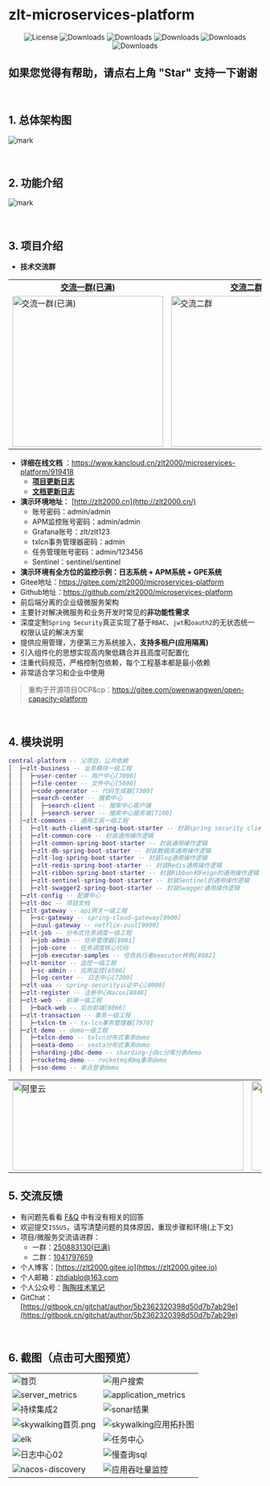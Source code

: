 #  zlt-microservices-platform

<p align="center">
  <img src='https://img.shields.io/badge/license-Apache%202-4EB1BA.svg' alt='License'/>
  <img src="https://img.shields.io/badge/Spring%20Boot-2.1.12.RELEASE-blue" alt="Downloads"/>
  <img src="https://img.shields.io/badge/Spring%20Cloud-Greenwich.SR5-blue" alt="Downloads"/>
  <img src="https://img.shields.io/badge/Spring%20Cloud%20Alibaba-2.1.2.RELEASE-blue" alt="Downloads"/>
  <img src="https://img.shields.io/badge/Elasticsearch-6.x-brightgreen" alt="Downloads"/>
  <img src="https://img.shields.io/badge/Layui-EasyWeb-yellowgreen" alt="Downloads"/>
</p>

## 如果您觉得有帮助，请点右上角 "Star" 支持一下谢谢
&nbsp;
## 1. 总体架构图
![mark](http://qiniu.zlt2000.cn/blog/20191021/IyNU3skYNIMf.jpg?imageslim)

&nbsp;
## 2. 功能介绍
![mark](http://qiniu.zlt2000.cn/blog/20200207/rpBztRCvwvQD.jpg?imageslim)

&nbsp;
## 3. 项目介绍
* **技术交流群** 
<table>
    <tr>
        <td><center><strong><a href="http://shang.qq.com/wpa/qunwpa?idkey=17544199255998bda0d938fb72b08d076c40c52c9904520b76eb5eb0585da71e" target="_blank">交流一群(已满)</a></strong></center></td>
        <td><center><strong><a href="https://shang.qq.com/wpa/qunwpa?idkey=41988facbc02f678942a7ee7ae03122f2ef0a10c948b3d07319f070bfb0d3a98" target="_blank">交流二群</a></strong></center></td>
	</tr>
    <tr>
        <td><a href="http://shang.qq.com/wpa/qunwpa?idkey=17544199255998bda0d938fb72b08d076c40c52c9904520b76eb5eb0585da71e" target="_blank"><img width=300px height=300px alt="交流一群(已满)" src="http://qiniu.zlt2000.cn/blog/20200205/fzWCboU4Fshn.png?imageslim"/></a></td>
        <td><a href="https://shang.qq.com/wpa/qunwpa?idkey=41988facbc02f678942a7ee7ae03122f2ef0a10c948b3d07319f070bfb0d3a98" target="_blank"><img width=300px height=300px alt="交流二群" src="http://qiniu.zlt2000.cn/blog/20200205/zbzMGVGNopY0.png?imageslim"/></a></td>
    </tr>
</table>


* **详细在线文档** ：https://www.kancloud.cn/zlt2000/microservices-platform/919418
  * **[项目更新日志](https://www.kancloud.cn/zlt2000/microservices-platform/936235)**
  * **[文档更新日志](https://www.kancloud.cn/zlt2000/microservices-platform/936236)**
* **演示环境地址**： [http://zlt2000.cn](http://zlt2000.cn/)
  * 账号密码：admin/admin
  * APM监控账号密码：admin/admin
  * Grafana账号：zlt/zlt123
  * txlcn事务管理器密码：admin
  * 任务管理账号密码：admin/123456
  * Sentinel：sentinel/sentinel
* **演示环境有全方位的监控示例：日志系统 + APM系统 + GPE系统**
* Gitee地址：https://gitee.com/zlt2000/microservices-platform
* Github地址：https://github.com/zlt2000/microservices-platform
* 前后端分离的企业级微服务架构
* 主要针对解决微服务和业务开发时常见的**非功能性需求**
* 深度定制`Spring Security`真正实现了基于`RBAC`、`jwt`和`oauth2`的无状态统一权限认证的解决方案
* 提供应用管理，方便第三方系统接入，**支持多租户(应用隔离)**
* 引入组件化的思想实现高内聚低耦合并且高度可配置化
* 注重代码规范，严格控制包依赖，每个工程基本都是最小依赖
* 非常适合学习和企业中使用
>重构于开源项目OCP&cp：https://gitee.com/owenwangwen/open-capacity-platform

&nbsp;
## 4. 模块说明
```lua
central-platform -- 父项目，公共依赖
│  ├─zlt-business -- 业务模块一级工程
│  │  ├─user-center -- 用户中心[7000]
│  │  ├─file-center -- 文件中心[5000]
│  │  ├─code-generator -- 代码生成器[7300]
│  │  ├─search-center -- 搜索中心
│  │  │  ├─search-client -- 搜索中心客户端
│  │  │  ├─search-server -- 搜索中心服务端[7100]
│  │─zlt-commons -- 通用工具一级工程
│  │  ├─zlt-auth-client-spring-boot-starter -- 封装spring security client端的通用操作逻辑
│  │  ├─zlt-common-core -- 封装通用操作逻辑
│  │  ├─zlt-common-spring-boot-starter -- 封装通用操作逻辑
│  │  ├─zlt-db-spring-boot-starter -- 封装数据库通用操作逻辑
│  │  ├─zlt-log-spring-boot-starter -- 封装log通用操作逻辑
│  │  ├─zlt-redis-spring-boot-starter -- 封装Redis通用操作逻辑
│  │  ├─zlt-ribbon-spring-boot-starter -- 封装Ribbon和Feign的通用操作逻辑
│  │  ├─zlt-sentinel-spring-boot-starter -- 封装Sentinel的通用操作逻辑
│  │  ├─zlt-swagger2-spring-boot-starter -- 封装Swagger通用操作逻辑
│  ├─zlt-config -- 配置中心
│  ├─zlt-doc -- 项目文档
│  ├─zlt-gateway -- api网关一级工程
│  │  ├─sc-gateway -- spring-cloud-gateway[9900]
│  │  ├─zuul-gateway -- netflix-zuul[9900]
│  ├─zlt-job -- 分布式任务调度一级工程
│  │  ├─job-admin -- 任务管理器[8081]
│  │  ├─job-core -- 任务调度核心代码
│  │  ├─job-executor-samples -- 任务执行者executor样例[8082]
│  ├─zlt-monitor -- 监控一级工程
│  │  ├─sc-admin -- 应用监控[6500]
│  │  ├─log-center -- 日志中心[7200]
│  ├─zlt-uaa -- spring-security认证中心[8000]
│  ├─zlt-register -- 注册中心Nacos[8848]
│  ├─zlt-web -- 前端一级工程
│  │  ├─back-web -- 后台前端[8066]
│  ├─zlt-transaction -- 事务一级工程
│  │  ├─txlcn-tm -- tx-lcn事务管理器[7970]
│  ├─zlt-demo -- demo一级工程
│  │  ├─txlcn-demo -- txlcn分布式事务demo
│  │  ├─seata-demo -- seata分布式事务demo
│  │  ├─sharding-jdbc-demo -- sharding-jdbc分库分表demo
│  │  ├─rocketmq-demo -- rocketmq和mq事务demo
│  │  ├─sso-demo -- 单点登录demo
```

<table>
    <tr>
        <td><a target="_blank" href="https://www.aliyun.com/minisite/goods?userCode=dickv1kw&share_source=copy_link"><img width="460px" height="177px" alt="阿里云" src="http://qiniu.zlt2000.cn/blog/20200322/V9QNHBliYiNt.jpg?imageslim"/></a></td>
        <td><a target="_blank" href="https://url.cn/55zzbhR"><img width="460px" height="177px"  alt="腾讯云" src="http://qiniu.zlt2000.cn/blog/20200411/GNTLAuv4EDaA.jpg?imageslim"/></a></td>
    </tr>
</table>

## 5. 交流反馈
* 有问题先看看 [F&Q](https://www.kancloud.cn/zlt2000/microservices-platform/981382) 中有没有相关的回答
* 欢迎提交`ISSUS`，请写清楚问题的具体原因，重现步骤和环境(上下文)
* 项目/微服务交流请进群：
  * 一群：[250883130(已满)](https://shang.qq.com/wpa/qunwpa?idkey=17544199255998bda0d938fb72b08d076c40c52c9904520b76eb5eb0585da71e)
  * 二群：[1041797659](https://shang.qq.com/wpa/qunwpa?idkey=41988facbc02f678942a7ee7ae03122f2ef0a10c948b3d07319f070bfb0d3a98)
* 个人博客：[https://zlt2000.gitee.io](https://zlt2000.gitee.io)
* 个人邮箱：zltdiablo@163.com
* 个人公众号：[陶陶技术笔记](http://qiniu.zlt2000.cn/blog/20190902/M56cWjw7uNsc.png?imageslim)
* GitChat：[https://gitbook.cn/gitchat/author/5b2362320398d50d7b7ab29e](https://gitbook.cn/gitchat/author/5b2362320398d50d7b7ab29e)

&nbsp;
## 6. 截图（点击可大图预览）
<table>
    <tr>
        <td><img alt="首页" src="http://qiniu.zlt2000.cn/blog/20200322/20gQsMNw7eh3.png?imageslim"/></td>
        <td><img alt="用户搜索" src="http://qiniu.zlt2000.cn/blog/20191021/UaHM4w4kPVT9.png?imageslim"/></td>
    </tr>
	<tr>
        <td><img alt="server_metrics" src="http://qiniu.zlt2000.cn/blog/20191021/9KsjcCgYqgBB.png?imageslim"/></td>
        <td><img alt="application_metrics" src="http://qiniu.zlt2000.cn/blog/20191021/4VH2z1BW3sWN.png?imageslim"/></td>
    </tr>
	<tr>
        <td><img alt="持续集成2" src="http://qiniu.zlt2000.cn/blog/20191021/8Ew3z2kDe8bj.png?imageslim"/></td>
        <td><img alt="sonar结果" src="http://qiniu.zlt2000.cn/blog/20191021/AEEPnTLBz4P4.png?imageslim"/></td>
    </tr>
    <tr>
        <td><img alt="skywalking首页.png" src="http://qiniu.zlt2000.cn/blog/20191021/GhDqEUdDDfhV.png?imageslim"/></td>
        <td><img alt="skywalking应用拓扑图" src="http://qiniu.zlt2000.cn/blog/20191021/xLi5mvhzWfWt.png?imageslim"/></td>
    </tr>
    <tr>
        <td><img alt="elk" src="http://qiniu.zlt2000.cn/blog/20191021/5lrHQb2xNF4o.png?imageslim"/></td>
        <td><img alt="任务中心" src="http://qiniu.zlt2000.cn/blog/20191021/A0YLCT1BHCed.png?imageslim"/></td>
    </tr>
    <tr>
        <td><img alt="日志中心02" src="http://qiniu.zlt2000.cn/blog/20191021/f7bdpM1To8wT.png?imageslim"/></td>
        <td><img alt="慢查询sql" src="http://qiniu.zlt2000.cn/blog/20191021/Yqr4Dnb9BwSy.png?imageslim"/></td>
    </tr>
    <tr>
        <td><img alt="nacos-discovery" src="http://qiniu.zlt2000.cn/blog/20191021/spAnWiDcwch5.png?imageslim"/></td>
        <td><img alt="应用吞吐量监控" src="http://qiniu.zlt2000.cn/blog/20191021/vBhLkLma3dwC.png?imageslim"/></td>
    </tr>
</table>
